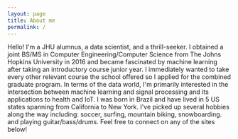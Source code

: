 ```yaml
---
layout: page
title: About me
permalink: /
---
```


Hello! I'm a JHU alumnus, a data scientist, and a thrill-seeker. I obtained a joint BS/MS in Computer Engineering/Computer Science from The Johns Hopkins University in 2016 and became fascinated by machine learning after taking an introductory course junior year. I immediately wanted to take every other relevant course the school offered so I applied for the combined graduate program. In terms of the data world, I'm primarily interested in the intersection between machine learning and signal processing and its applications to health and IoT. I was born in Brazil and have lived in 5 US states spanning from California to New York. I've picked up several hobbies along the way including: soccer, surfing, mountain biking, snowboarding. and playing guitar/bass/drums. Feel free to connect on any of the sites below!

